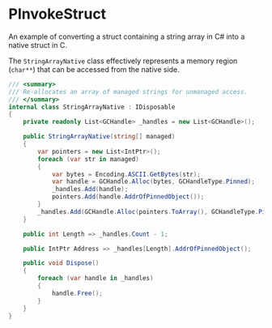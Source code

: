 # PInvokeStruct

An example of converting a struct containing a string array in C# into a native struct in C.

The `StringArrayNative` class effectively represents a memory region (`char**`) that can be accessed from the native side.

```csharp
/// <summary>
/// Re-allocates an array of managed strings for unmanaged access.
/// </summary>
internal class StringArrayNative : IDisposable
{
    private readonly List<GCHandle> _handles = new List<GCHandle>();

    public StringArrayNative(string[] managed)
    {
        var pointers = new List<IntPtr>();
        foreach (var str in managed)
        {
            var bytes = Encoding.ASCII.GetBytes(str);
            var handle = GCHandle.Alloc(bytes, GCHandleType.Pinned);
            _handles.Add(handle);
            pointers.Add(handle.AddrOfPinnedObject());
        }
        _handles.Add(GCHandle.Alloc(pointers.ToArray(), GCHandleType.Pinned));
    }

    public int Length => _handles.Count - 1;

    public IntPtr Address => _handles[Length].AddrOfPinnedObject();

    public void Dispose()
    {
        foreach (var handle in _handles)
        {
            handle.Free();
        }
    }
}
```
